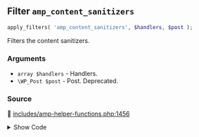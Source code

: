 ## Filter `amp_content_sanitizers`

```php
apply_filters( 'amp_content_sanitizers', $handlers, $post );
```

Filters the content sanitizers.

### Arguments

* `array $handlers` - Handlers.
* `\WP_Post $post` - Post. Deprecated.

### Source

:link: [includes/amp-helper-functions.php:1456](/includes/amp-helper-functions.php#L1456)

<details>
<summary>Show Code</summary>

```php
$sanitizers = apply_filters( 'amp_content_sanitizers', $sanitizers, $post );
```

</details>
